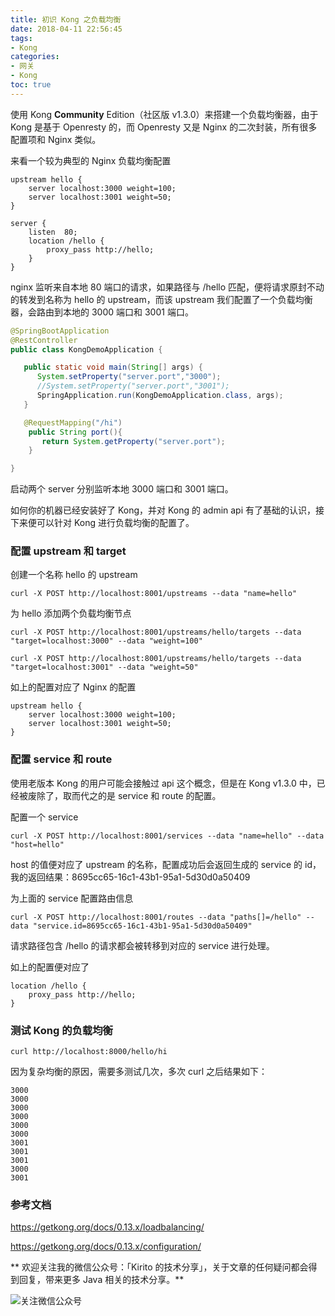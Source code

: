 ```yaml
---
title: 初识 Kong 之负载均衡
date: 2018-04-11 22:56:45
tags:
- Kong
categories:
- 网关
- Kong
toc: true
---
```


使用 Kong **Community** Edition（社区版 v1.3.0）来搭建一个负载均衡器，由于 Kong 是基于 Openresty 的，而 Openresty 又是 Nginx 的二次封装，所有很多配置项和 Nginx 类似。

来看一个较为典型的 Nginx 负载均衡配置
<!-- more -->
```nginx
upstream hello {
	server localhost:3000 weight=100;
	server localhost:3001 weight=50;
}

server {
	listen	80;
	location /hello {
		proxy_pass http://hello;
	}
}
```

nginx 监听来自本地 80 端口的请求，如果路径与 /hello 匹配，便将请求原封不动的转发到名称为 hello 的 upstream，而该 upstream 我们配置了一个负载均衡器，会路由到本地的 3000 端口和 3001 端口。

```Java
@SpringBootApplication
@RestController
public class KongDemoApplication {

   public static void main(String[] args) {
      System.setProperty("server.port","3000");
      //System.setProperty("server.port","3001");
      SpringApplication.run(KongDemoApplication.class, args);
   }

   @RequestMapping("/hi")
    public String port(){
       return System.getProperty("server.port");
    }

}
```

启动两个 server 分别监听本地 3000 端口和 3001 端口。

如何你的机器已经安装好了 Kong，并对 Kong 的 admin api 有了基础的认识，接下来便可以针对 Kong 进行负载均衡的配置了。

### 配置 upstream 和 target

创建一个名称 hello 的 upstream 

```shell
curl -X POST http://localhost:8001/upstreams --data "name=hello"
```

为 hello 添加两个负载均衡节点

```shell
curl -X POST http://localhost:8001/upstreams/hello/targets --data "target=localhost:3000" --data "weight=100"
```

```shell
curl -X POST http://localhost:8001/upstreams/hello/targets --data "target=localhost:3001" --data "weight=50"
```

如上的配置对应了 Nginx 的配置

```nginx
upstream hello {
	server localhost:3000 weight=100;
	server localhost:3001 weight=50;
}
```

### 配置 service 和 route

使用老版本 Kong 的用户可能会接触过 api 这个概念，但是在 Kong v1.3.0 中，已经被废除了，取而代之的是 service 和 route 的配置。

配置一个 service

```shell
curl -X POST http://localhost:8001/services --data "name=hello" --data "host=hello"
```

host 的值便对应了 upstream 的名称，配置成功后会返回生成的 service 的 id，我的返回结果：8695cc65-16c1-43b1-95a1-5d30d0a50409

为上面的 service 配置路由信息

```shell
curl -X POST http://localhost:8001/routes --data "paths[]=/hello" --data "service.id=8695cc65-16c1-43b1-95a1-5d30d0a50409"
```

请求路径包含 /hello 的请求都会被转移到对应的 service 进行处理。

如上的配置便对应了

```nginx
location /hello {
    proxy_pass http://hello;
}
```

### 测试 Kong 的负载均衡

```Shell
curl http://localhost:8000/hello/hi
```

因为复杂均衡的原因，需要多测试几次，多次 curl 之后结果如下：

```
3000
3000
3000
3000
3000
3000
3001
3001
3001
3000
3001
```

### 参考文档

https://getkong.org/docs/0.13.x/loadbalancing/

https://getkong.org/docs/0.13.x/configuration/

** 欢迎关注我的微信公众号：「Kirito 的技术分享」，关于文章的任何疑问都会得到回复，带来更多 Java 相关的技术分享。**

![关注微信公众号](https://image.cnkirito.cn/qrcode_for_gh_c06057be7960_258%20%281%29.jpg)
